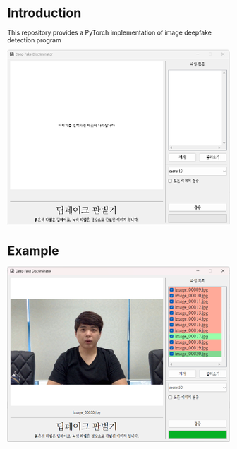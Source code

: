 # Introduction

This repository provides a PyTorch implementation of image deepfake detection program

![GUI](gui.png)

# Example

![example](example.png)

